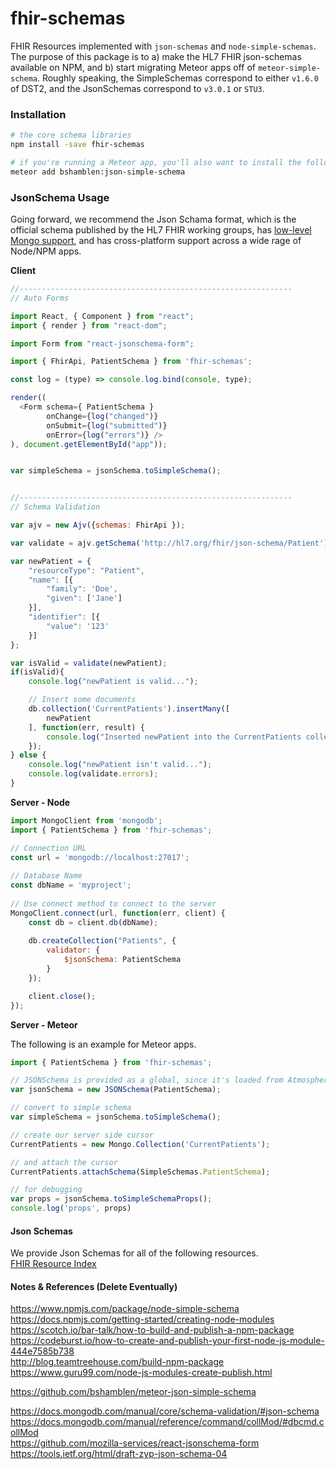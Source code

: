 
# fhir-schemas
FHIR Resources implemented with `json-schemas` and `node-simple-schemas`.  The purpose of this package is to a) make the HL7 FHIR json-schemas available on NPM, and b) start migrating Meteor apps off of `meteor-simple-schema`.  Roughly speaking, the SimpleSchemas correspond to either `v1.6.0` of DST2, and the JsonSchemas correspond to `v3.0.1` or `STU3`.  


### Installation  

```bash
# the core schema libraries
npm install -save fhir-schemas

# if you're running a Meteor app, you'll also want to install the following conversion utility
meteor add bshamblen:json-simple-schema
```


### JsonSchema Usage    
Going forward, we recommend the Json Schama format, which is the official schema published by the HL7 FHIR working groups, has [low-level Mongo support](https://docs.mongodb.com/manual/core/schema-validation/#json-schema), and has cross-platform support across a wide rage of Node/NPM apps.  





**Client**  
```js
//-------------------------------------------------------------
// Auto Forms

import React, { Component } from "react";
import { render } from "react-dom";

import Form from "react-jsonschema-form";

import { FhirApi, PatientSchema } from 'fhir-schemas';

const log = (type) => console.log.bind(console, type);

render((
  <Form schema={ PatientSchema }
        onChange={log("changed")}
        onSubmit={log("submitted")}
        onError={log("errors")} />
), document.getElementById("app"));


var simpleSchema = jsonSchema.toSimpleSchema();


//-------------------------------------------------------------
// Schema Validation

var ajv = new Ajv({schemas: FhirApi });

var validate = ajv.getSchema('http://hl7.org/fhir/json-schema/Patient');

var newPatient = {
    "resourceType": "Patient",
    "name": [{
        "family": 'Doe',
        "given": ['Jane']
    }],
    "identifier": [{
        "value": '123'
    }]
};

var isValid = validate(newPatient);
if(isValid){
    console.log("newPatient is valid...");

    // Insert some documents
    db.collection('CurrentPatients').insertMany([
        newPatient
    ], function(err, result) {
        console.log("Inserted newPatient into the CurrentPatients collection");
    });
} else {
    console.log("newPatient isn't valid...");
    console.log(validate.errors);
}
```

**Server - Node**  
```js
import MongoClient from 'mongodb';
import { PatientSchema } from 'fhir-schemas';

// Connection URL
const url = 'mongodb://localhost:27017';
 
// Database Name
const dbName = 'myproject';
 
// Use connect method to connect to the server
MongoClient.connect(url, function(err, client) { 
    const db = client.db(dbName);
 
    db.createCollection("Patients", {
        validator: {
            $jsonSchema: PatientSchema
        }
    });

    client.close();
});
```

**Server - Meteor**  

The following is an example for Meteor apps.  
```js
import { PatientSchema } from 'fhir-schemas';

// JSONSchema is provided as a global, since it's loaded from Atmosphere package repository
var jsonSchema = new JSONSchema(PatientSchema);

// convert to simple schema
var simpleSchema = jsonSchema.toSimpleSchema();

// create our server side cursor
CurrentPatients = new Mongo.Collection('CurrentPatients');

// and attach the cursor
CurrentPatients.attachSchema(SimpleSchemas.PatientSchema);

// for debugging
var props = jsonSchema.toSimpleSchemaProps();
console.log('props', props)
```

#### Json Schemas  

We provide Json Schemas for all of the following resources.  
[FHIR Resource Index](https://www.hl7.org/fhir/resourcelist.html)        



#### Notes & References (Delete Eventually)    
https://www.npmjs.com/package/node-simple-schema  
https://docs.npmjs.com/getting-started/creating-node-modules  
https://scotch.io/bar-talk/how-to-build-and-publish-a-npm-package  
https://codeburst.io/how-to-create-and-publish-your-first-node-js-module-444e7585b738  
http://blog.teamtreehouse.com/build-npm-package  
https://www.guru99.com/node-js-modules-create-publish.html  

https://github.com/bshamblen/meteor-json-simple-schema  

https://docs.mongodb.com/manual/core/schema-validation/#json-schema  
https://docs.mongodb.com/manual/reference/command/collMod/#dbcmd.collMod  
https://github.com/mozilla-services/react-jsonschema-form  
https://tools.ietf.org/html/draft-zyp-json-schema-04  
